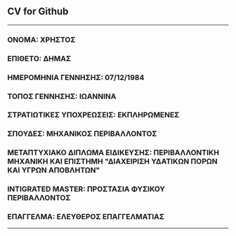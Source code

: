 ## CV for Github

---
### ΟΝΟΜΑ: ΧΡΗΣΤΟΣ
### ΕΠΙΘΕΤΟ: ΔΗΜΑΣ
### ΗΜΕΡΟΜΗΝΙΑ ΓΕΝΝΗΣΗΣ: 07/12/1984
### ΤΟΠΟΣ ΓΕΝΝΗΣΗΣ: ΙΩΑΝΝΙΝΑ
### ΣΤΡΑΤΙΩΤΙΚΕΣ ΥΠΟΧΡΕΩΣΕΙΣ: ΕΚΠΛΗΡΩΜΕΝΕΣ
### ΣΠΟΥΔΕΣ: ΜΗΧΑΝΙΚΟΣ ΠΕΡΙΒΑΛΛΟΝΤΟΣ
### ΜΕΤΑΠΤΥΧΙΑΚΟ ΔΙΠΛΩΜΑ ΕΙΔΙΚΕΥΣΗΣ: ΠΕΡΙΒΑΛΛΟΝΤΙΚΗ ΜΗΧΑΝΙΚΗ ΚΑΙ ΕΠΙΣΤΗΜΗ "ΔΙΑΧΕΙΡΙΣΗ ΥΔΑΤΙΚΩΝ ΠΟΡΩΝ ΚΑΙ ΥΓΡΩΝ ΑΠΟΒΛΗΤΩΝ"
### INTIGRATED MASTER: ΠΡΟΣΤΑΣΙΑ ΦΥΣΙΚΟΥ ΠΕΡΙΒΑΛΛΟΝΤΟΣ
### ΕΠΑΓΓΕΛΜΑ: ΕΛΕΥΘΕΡΟΣ ΕΠΑΓΓΕΛΜΑΤΙΑΣ
---


